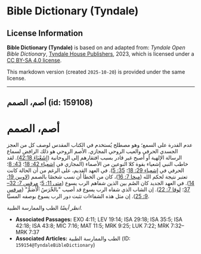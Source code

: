# Bible Dictionary (Tyndale)

## License Information

**Bible Dictionary (Tyndale)** is based on and adapted from: _Tyndale Open Bible Dictionary_, [Tyndale House Publishers](https://tyndaleopenresources.com/), 2023, which is licensed under a [CC BY-SA 4.0 license](https://creativecommons.org/licenses/by-sa/4.0/legalcode.en).

This markdown version (created `2025-10-20`) is provided under the same license.



--------------------------------

## أصم، الصمم (id: 159108)

أصم، الصمم
==========

عدم القدرة على السمع؛ وهو مصطلح يُستخدم في الكتاب المقدس لوصف كل من العجز الجسدي الحرفي والعيب الروحي المجازي. الأصم الروحي هو ذلك الرافض لسماع الرسالة الإلهية أو أصبح غير قادر بسبب افتقارهم إلى الروحانية ([إِشَعْيَاءَ 42:18](https://ref.ly/Isa42:18)). لقد خاطب النبي إشعياء بقوة كلا النوعين من الأصماء (المجازي في [إشعياء 42: 18](https://ref.ly/Isa42:18)؛ [43: 8](https://ref.ly/Isa43:8)؛ الحرفي في [إشعياء 29: 18](https://ref.ly/Isa29:18)؛ [35: 5](https://ref.ly/Isa35:5)). في العهد القديم، على الرغم من أن الحالة كانت تعتبر نتيجة لحكم الله ([ميخا 7: 16](https://ref.ly/Mic7:16))، كان من الخطأ أن نسب شخصًا بالصمم ([لاويين 19: 14](https://ref.ly/Lev19:14)). في العهد الجديد كان الصُم بين الذين شفاهم الرب يسوع ([متى 11: 5](https://ref.ly/Matt11:5)؛ [مرقس 7: 32–37](https://ref.ly/Mark7:32-Mark7:37)؛ [لوقا 7: 22](https://ref.ly/Luke7:22)). إن الشاب الذي شفاه الرب يسوع قد أصيب "بالخْرَسُ ٱلْأَصَمُّ" ([مرقس 9: 25](https://ref.ly/Mark9:25)). إن مثل هذه الشفاءات تثبت دور الرب يسوع بوصفه المسيَّا.

*انظر أيضًا* الطب والممارسة الطبية.

* **Associated Passages:** EXO 4:11; LEV 19:14; ISA 29:18; ISA 35:5; ISA 42:18; ISA 43:8; MIC 7:16; MAT 11:5; MRK 9:25; LUK 7:22; MRK 7:32–MRK 7:37
* **Associated Articles:** الطب والممارسة الطبية (ID: `159154@TyndaleBibleDictionary`)

